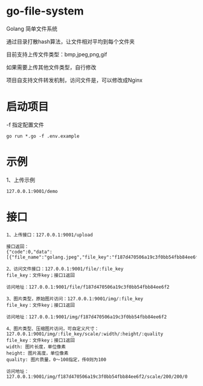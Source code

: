 # go-file-system
Golang 简单文件系统

通过目录打散hash算法，让文件相对平均到每个文件夹

目前支持上传文件类型：bmp,jpeg,png,gif

如果需要上传其他文件类型，自行修改

项目自支持文件转发机制，访问文件是，可以修改成Nginx

# 启动项目
-f 指定配置文件


```text
go run *.go -f .env.example
```

# 示例

1、上传示例
```text
127.0.0.1:9001/demo
```

# 接口
```text
1、上传接口：127.0.0.1:9001/upload

接口返回：
{"code":0,"data":[{"file_name":"golang.jpeg","file_key":"f187d470506a19c3f0bb54fbb84ee6f2"}],"msg":"success"}

2、访问文件接口：127.0.0.1:9001/file/:file_key
file_key：文件key；接口1返回

访问地址：127.0.0.1:9001/file/f187d470506a19c3f0bb54fbb84ee6f2

3、图片类型，原始图片访问：127.0.0.1:9001/img/:file_key
file_key：文件key；接口1返回

访问地址：127.0.0.1:9001/img/f187d470506a19c3f0bb54fbb84ee6f2

4、图片类型、压缩图片访问，可自定义尺寸：127.0.0.1:9001/img/:file_key/scale/:width/:height/:quality
file_key：文件key；接口1返回
width: 图片长度，单位像素
height: 图片高度，单位像素
quality: 图片质量，0～100指定，传0则为100

访问地址：127.0.0.1:9001/img/f187d470506a19c3f0bb54fbb84ee6f2/scale/200/200/0

```